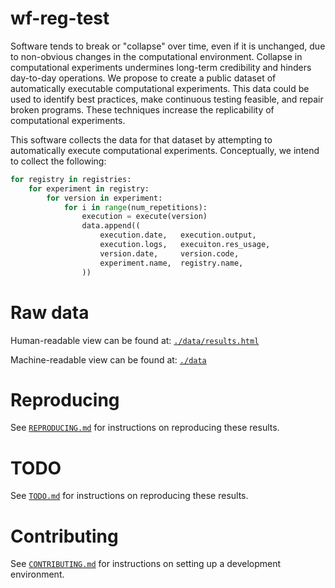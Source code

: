 # wf-reg-test

Software tends to break or "collapse" over time, even if it is unchanged, due to non-obvious changes in the computational environment.
Collapse in computational experiments undermines long-term credibility and hinders day-to-day operations.
We propose to create a public dataset of automatically executable computational experiments.
This data could be used to identify best practices, make continuous testing feasible, and repair broken programs.
These techniques increase the replicability of computational experiments.

This software collects the data for that dataset by attempting to automatically execute computational experiments.
Conceptually, we intend to collect the following:

```python
for registry in registries:
    for experiment in registry:
        for version in experiment:
            for i in range(num_repetitions):
                execution = execute(version)
                data.append((
                    execution.date,   execution.output,
                    execution.logs,   execuiton.res_usage,
                    version.date,     version.code,
                    experiment.name,  registry.name,
                ))
```

# Raw data

Human-readable view can be found at: [`./data/results.html`](https://htmlpreview.github.io/?https://github.com/charmoniumQ/wf-reg-test/blob/main/data/results.html)

Machine-readable view can be found at: [`./data`](https://github.com/charmoniumQ/wf-reg-test/blob/main/data)

# Reproducing

See [`REPRODUCING.md`](REPRODUCING.md) for instructions on reproducing these results.

# TODO

See [`TODO.md`](TODO.md) for instructions on reproducing these results.

# Contributing

See [`CONTRIBUTING.md`](CONTRIBUTING.md) for instructions on setting up a development environment.
